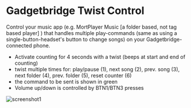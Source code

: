 # Gadgetbridge Twist Control

Control your music app (e.g. MortPlayer Music [a folder based, not tag based player] ) that handles multiple play-commands (same as using a single-button-headset's button to change songs) on your Gadgetbridge-connected phone.

- Activate counting for 4 seconds with a twist (beeps at start and end of counting)
- twist multiple times for:
  play/pause (1),
  next song (2),
  prev. song (3),
  next folder (4),
  prev. folder (5),
  reset counter (6)
- the command to be sent is shown in green
- Volume up/down is controlled by BTN1/BTN3 presses

![screenshot1](https://user-images.githubusercontent.com/84921310/119907374-65bb6180-bf50-11eb-9073-f29f7e333e00.jpg)
